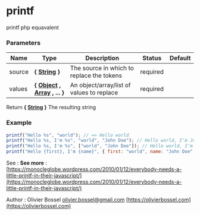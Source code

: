 # printf

printf php equavalent

### Parameters

| Name   | Type                                                                                                                                                                                                        | Description                               | Status   | Default |
| ------ | ----------------------------------------------------------------------------------------------------------------------------------------------------------------------------------------------------------- | ----------------------------------------- | -------- | ------- |
| source | **{ [String](https://developer.mozilla.org/fr/docs/Web/JavaScript/Reference/Objets_globaux/String) }**                                                                                                      | The source in which to replace the tokens | required |
| values | **{ [Object](https://developer.mozilla.org/fr/docs/Web/JavaScript/Reference/Objets_globaux/Object) , [Array](https://developer.mozilla.org/fr/docs/Web/JavaScript/Reference/Objets_globaux/Array) , ... }** | An object/array/list of values to replace | required |

Return **{ [String](https://developer.mozilla.org/fr/docs/Web/JavaScript/Reference/Objets_globaux/String) }** The resulting string

### Example

```js
printf("Hello %s", "world"); // => Hello world
printf("Hello %s, I'm %s", "world", "John Doe"); // Hello world, I'm John Doe
printf("Hello %s, I'm %s", ["world", "John Doe"]); // Hello world, I'm John Doe
printf("Hello {first}, I'm {name}", { first: "world", name: "John Doe" }); // Hello world, I'm John Doe
```

See : **See more** : [https://monocleglobe.wordpress.com/2010/01/12/everybody-needs-a-little-printf-in-their-javascript/](https://monocleglobe.wordpress.com/2010/01/12/everybody-needs-a-little-printf-in-their-javascript/)

Author : Olivier Bossel [olivier.bossel@gmail.com](mailto:olivier.bossel@gmail.com) [https://olivierbossel.com](https://olivierbossel.com)

